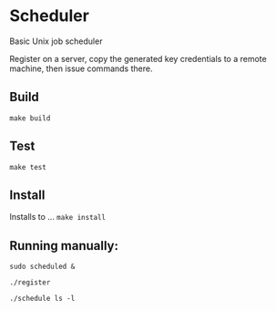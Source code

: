 # Scheduler

Basic Unix job scheduler

Register on a server, copy the generated key credentials to a remote machine, then issue commands there. 


## Build
```make build```

## Test
```make test```

## Install
Installs to ...
```make install```



## Running manually:

```sudo scheduled &```

```./register```

```./schedule ls -l```




